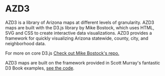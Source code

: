 # AZD3

AZD3 is a library of Arizona maps at different levels of granularity. AZD3 maps are built with the D3.js library by Mike Bostock, which uses HTML, SVG and CSS to create interactive data visualizations. AZD3 provides a framework for quickly visualizing Arizona statewide, county, city, and neighborhood data. 

For more on core D3.js [Check out Mike Bostock's repo.](https://github.com/mbostock/d3)

AZD3 maps are built on the framework provided in Scott Murray's fantastic D3 Book examples, [see the code](https://github.com/alignedleft/d3-book).
